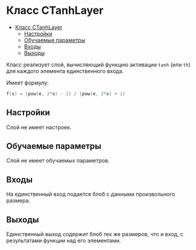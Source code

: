 # Класс CTanhLayer

<!-- TOC -->

- [Класс CTanhLayer](#класс-ctanhlayer)
    - [Настройки](#настройки)
    - [Обучаемые параметры](#обучаемые-параметры)
    - [Входы](#входы)
    - [Выходы](#выходы)

<!-- /TOC -->

Класс реализует слой, вычисляющий функцию активации `tanh` (или `th`) для каждого элемента единственного входа.

Имеет формулу:

```c++
f(x) = (pow(e, 2*x) - 1) / (pow(e, 2*x) + 1)
```

## Настройки

Слой не имеет настроек.

## Обучаемые параметры

Слой не имеет обучаемых параметров.

## Входы

На единственный вход подается блоб с данными произвольного размера.

## Выходы

Единственный выход содержит блоб тех же размеров, что и вход, с результатами функции над его элементами.
